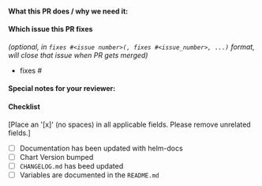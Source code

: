 #### What this PR does / why we need it:

#### Which issue this PR fixes
*(optional, in `fixes #<issue number>(, fixes #<issue_number>, ...)` format, will close that issue when PR gets merged)*
  - fixes #

#### Special notes for your reviewer:

#### Checklist
[Place an '[x]' (no spaces) in all applicable fields. Please remove unrelated fields.]
- [ ] Documentation has been updated with helm-docs
- [ ] Chart Version bumped
- [ ] `CHANGELOG.md` has beed updated
- [ ] Variables are documented in the `README.md`

